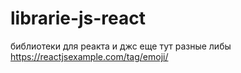 # librarie-js-react
библиотеки для реакта и джс
еще тут разные либы https://reactjsexample.com/tag/emoji/

